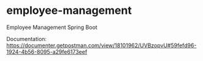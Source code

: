 # employee-management
Employee Management Spring Boot

Documentation: https://documenter.getpostman.com/view/18101962/UVBzopvU#59fefd96-1924-4b56-8095-a29fe6173eef
